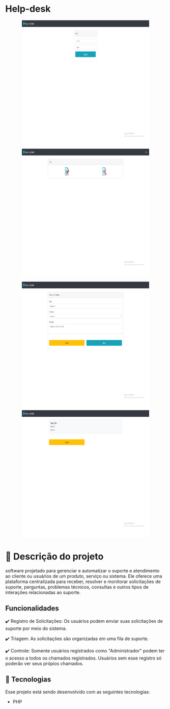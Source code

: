 # Help-desk
<p align="center">
 
<img width="400px" height="400px" src="imagens/telaLogin.png">
<img width="400px" height="400px" src="imagens/menu.png">
</p>

<p align="center">
 
<img width="400px" height="400px" src="imagens/abrirChamado.png">
<img width="400px" height="400px" src="imagens/consulta.png">
</p>

 <h1> 📝 Descrição do projeto </h1>
 
 <p>  software projetado para gerenciar e automatizar o suporte e atendimento ao cliente ou usuários de um produto, serviço ou sistema. Ele oferece uma plataforma centralizada para receber, resolver e monitorar solicitações de suporte, perguntas, problemas técnicos, consultas e outros tipos de interações relacionadas ao suporte.
       </p>

 ## Funcionalidades

:heavy_check_mark: Registro de Solicitações: Os usuários podem enviar suas solicitações de suporte por meio do sistema.

:heavy_check_mark: Triagem: As solicitações são organizadas em uma fila de suporte.

:heavy_check_mark: Controle: Somente usuários registrados como "Administrador" podem ter o acesso a todos os chamados registrados. Usuários sem esse registro só poderão ver seus própios chamados.

## 🚀 Tecnologias

Esse projeto está sendo desenvolvido com as seguintes tecnologias:

- PHP


  

